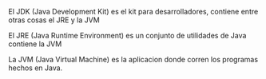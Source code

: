 El JDK (Java Development Kit) es el kit para desarrolladores, contiene entre otras cosas el JRE y la JVM 

El JRE (Java Runtime Environment) es un conjunto de utilidades de Java contiene la JVM 

La JVM (Java Virtual Machine) es la aplicacion donde corren los programas hechos en Java. 
